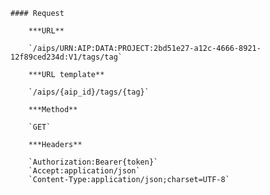     #### Request

        ***URL**

        `/aips/URN:AIP:DATA:PROJECT:2bd51e27-a12c-4666-8921-12f89ced234d:V1/tags/tag`

        ***URL template**

        `/aips/{aip_id}/tags/{tag}`

        ***Method**

        `GET`

        ***Headers**

        `Authorization:Bearer{token}`
        `Accept:application/json`
        `Content-Type:application/json;charset=UTF-8`
